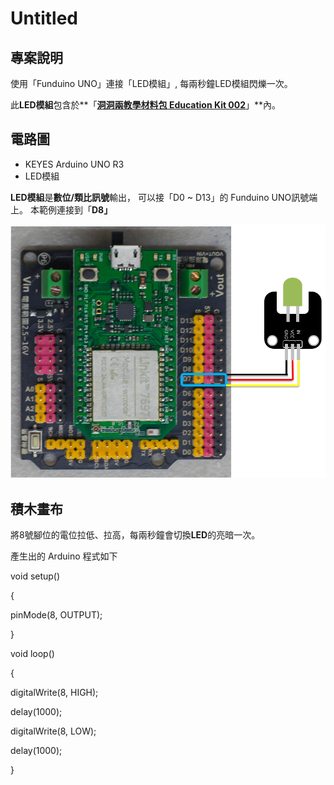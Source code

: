 # Untitled

## 專案說明

使用「Funduino UNO」連接「LED模組」, 每兩秒鐘LED模組閃爍一次。

此**LED模組**包含於**「**[洞洞兩教學材料包 Education Kit 002](https://www.robotkingdom.com.tw/product/rk-education-kit-002/)**」**內。

## 電路圖

* KEYES Arduino UNO R3
* LED模組

**LED模組**是**數位/類比訊號**輸出， 可以接「D0 ~ D13」的 Funduino UNO訊號端上。 本範例連接到「**D8」**

![](../../.gitbook/assets/0%20%287%29.png)

## 積木畫布

將8號腳位的電位拉低、拉高，每兩秒鐘會切換**LED**的亮暗一次。

產生出的 Arduino 程式如下

void setup\(\)

{

 pinMode\(8, OUTPUT\);

}

void loop\(\)

{

 digitalWrite\(8, HIGH\);

 delay\(1000\);

 digitalWrite\(8, LOW\);

 delay\(1000\);

}

